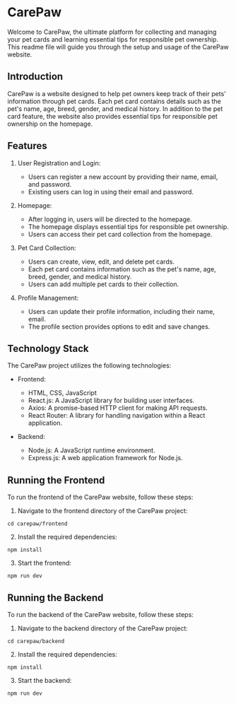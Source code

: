 # CarePaw

Welcome to CarePaw, the ultimate platform for collecting and managing your pet cards and learning essential tips for responsible pet ownership. This readme file will guide you through the setup and usage of the CarePaw website.

## Introduction

CarePaw is a website designed to help pet owners keep track of their pets' information through pet cards. Each pet card contains details such as the pet's name, age, breed, gender, and medical history. In addition to the pet card feature, the website also provides essential tips for responsible pet ownership on the homepage.

## Features

1. User Registration and Login:

   - Users can register a new account by providing their name, email, and password.
   - Existing users can log in using their email and password.

2. Homepage:

   - After logging in, users will be directed to the homepage.
   - The homepage displays essential tips for responsible pet ownership.
   - Users can access their pet card collection from the homepage.

3. Pet Card Collection:

   - Users can create, view, edit, and delete pet cards.
   - Each pet card contains information such as the pet's name, age, breed, gender, and medical history.
   - Users can add multiple pet cards to their collection.

4. Profile Management:
   - Users can update their profile information, including their name, email.
   - The profile section provides options to edit and save changes.

## Technology Stack

The CarePaw project utilizes the following technologies:

- Frontend:
  - HTML, CSS, JavaScript
  - React.js: A JavaScript library for building user interfaces.
  - Axios: A promise-based HTTP client for making API requests.
  - React Router: A library for handling navigation within a React application.

- Backend:
  - Node.js: A JavaScript runtime environment.
  - Express.js: A web application framework for Node.js.

## Running the Frontend

To run the frontend of the CarePaw website, follow these steps:

1. Navigate to the frontend directory of the CarePaw project: 
```
cd carepaw/frontend
```
2. Install the required dependencies: 
```
npm install
```
3. Start the frontend: 
```
npm run dev
```
## Running the Backend

To run the backend of the CarePaw website, follow these steps:

1. Navigate to the backend directory of the CarePaw project:
```
cd carepaw/backend
```
2. Install the required dependencies:
```
npm install
```
3. Start the backend:
```
npm run dev
```
